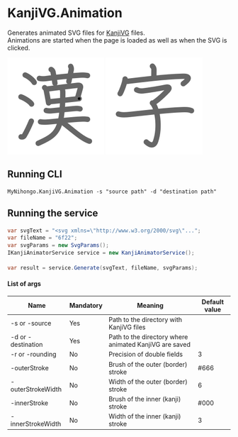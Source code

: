 # KanjiVG.Animation
Generates animated SVG files for [KanjiVG](https://github.com/KanjiVG/kanjivg) files.  
Animations are started when the page is loaded as well as when the SVG is clicked.

![kanji](samples/6f22.svg)
![kanji](samples/5b57.svg)

## Running CLI
```console
MyNihongo.KanjiVG.Animation -s "source path" -d "destination path"
```

## Running the service
```cs
var svgText = "<svg xmlns=\"http://www.w3.org/2000/svg\"...";
var fileName = "6f22";
var svgParams = new SvgParams();
IKanjiAnimatorService service = new KanjiAnimatorService();

var result = service.Generate(svgText, fileName, svgParams);
```

#### List of args
|Name|Mandatory|Meaning|Default value|
|-|-|-|-|
|-s or -source|Yes|Path to the directory with KanjiVG files|
|-d or -destination|Yes|Path to the directory where animated KanjiVG are saved|
|-r or -rounding|No|Precision of double fields|3|
|-outerStroke|No|Brush of the outer (border) stroke|#666|
|-outerStrokeWidth|No|Width of the outer (border) stroke|6|
|-innerStroke|No|Brush of the inner (kanji) stroke|#000|
|-innerStrokeWidth|No|Width of the inner (kanji) stroke|3|